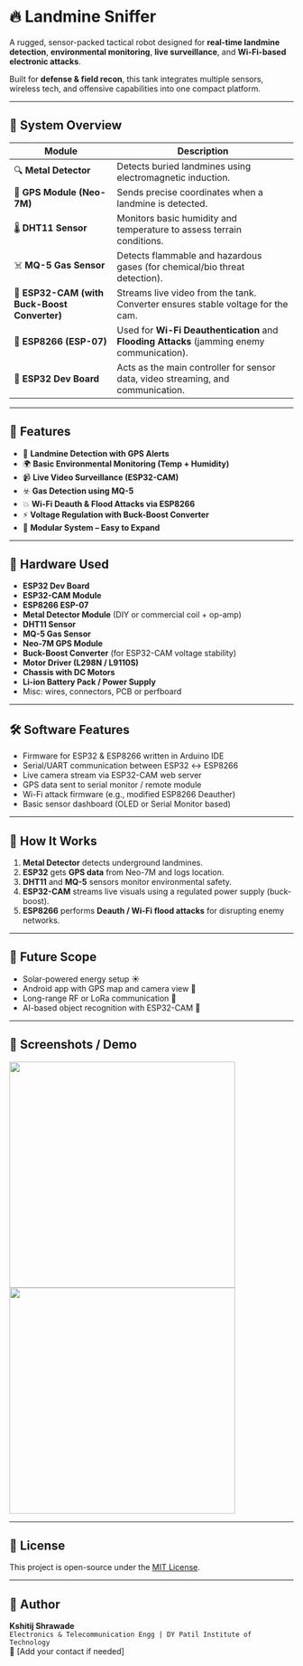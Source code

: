 # 🔥 Landmine Sniffer

A rugged, sensor-packed tactical robot designed for **real-time landmine detection**, **environmental monitoring**, **live surveillance**, and **Wi-Fi-based electronic attacks**.

Built for **defense & field recon**, this tank integrates multiple sensors, wireless tech, and offensive capabilities into one compact platform.

---

## 🧠 System Overview

| Module | Description |
|--------|-------------|
| 🔍 **Metal Detector** | Detects buried landmines using electromagnetic induction. |
| 📍 **GPS Module (Neo-7M)** | Sends precise coordinates when a landmine is detected. |
| 🌡️ **DHT11 Sensor** | Monitors basic humidity and temperature to assess terrain conditions. |
| ☠️ **MQ-5 Gas Sensor** | Detects flammable and hazardous gases (for chemical/bio threat detection). |
| 🎥 **ESP32-CAM (with Buck-Boost Converter)** | Streams live video from the tank. Converter ensures stable voltage for the cam. |
| 📶 **ESP8266 (ESP-07)** | Used for **Wi-Fi Deauthentication** and **Flooding Attacks** (jamming enemy communication). |
| 🧠 **ESP32 Dev Board** | Acts as the main controller for sensor data, video streaming, and communication. |

---

## 🔧 Features

- 🔔 **Landmine Detection with GPS Alerts**
- 🌍 **Basic Environmental Monitoring (Temp + Humidity)**
- 📹 **Live Video Surveillance (ESP32-CAM)**
- ☣️ **Gas Detection using MQ-5**
- 💥 **Wi-Fi Deauth & Flood Attacks via ESP8266**
- ⚡ **Voltage Regulation with Buck-Boost Converter**
- 🔄 **Modular System – Easy to Expand**

---

## 🔌 Hardware Used

- **ESP32 Dev Board**
- **ESP32-CAM Module**
- **ESP8266 ESP-07**
- **Metal Detector Module** (DIY or commercial coil + op-amp)
- **DHT11 Sensor**
- **MQ-5 Gas Sensor**
- **Neo-7M GPS Module**
- **Buck-Boost Converter** (for ESP32-CAM voltage stability)
- **Motor Driver (L298N / L9110S)**
- **Chassis with DC Motors**
- **Li-ion Battery Pack / Power Supply**
- Misc: wires, connectors, PCB or perfboard

---

## 🛠️ Software Features

- Firmware for ESP32 & ESP8266 written in Arduino IDE
- Serial/UART communication between ESP32 ↔ ESP8266
- Live camera stream via ESP32-CAM web server
- GPS data sent to serial monitor / remote module
- Wi-Fi attack firmware (e.g., modified ESP8266 Deauther)
- Basic sensor dashboard (OLED or Serial Monitor based)

---

## 🧪 How It Works

1. **Metal Detector** detects underground landmines.
2. **ESP32** gets **GPS data** from Neo-7M and logs location.
3. **DHT11** and **MQ-5** sensors monitor environmental safety.
4. **ESP32-CAM** streams live visuals using a regulated power supply (buck-boost).
5. **ESP8266** performs **Deauth / Wi-Fi flood attacks** for disrupting enemy networks.

---

## 🚀 Future Scope

- Solar-powered energy setup ☀️
- Android app with GPS map and camera view 📱
- Long-range RF or LoRa communication 📡
- AI-based object recognition with ESP32-CAM 🧠

---

## 📸 Screenshots / Demo

<img src="https://github.com/Kshitij-h0riz3n/landmine_sniffer/blob/main/Hardware/WhatsApp%20Image%202025-07-03%20at%2011.33.31%20PM.jpeg?raw=true" width="400">
<img src="https://github.com/Kshitij-h0riz3n/landmine_sniffer/blob/main/Hardware/WhatsApp%20Image%202025-07-03%20at%2011.33.32%20PM%20(1).jpeg?raw=true" width="400">

---

## 📜 License

This project is open-source under the [MIT License](LICENSE).

---

## 💬 Author

**Kshitij Shrawade**  
`Electronics & Telecommunication Engg | DY Patil Institute of Technology`  
📧 [Add your contact if needed]

